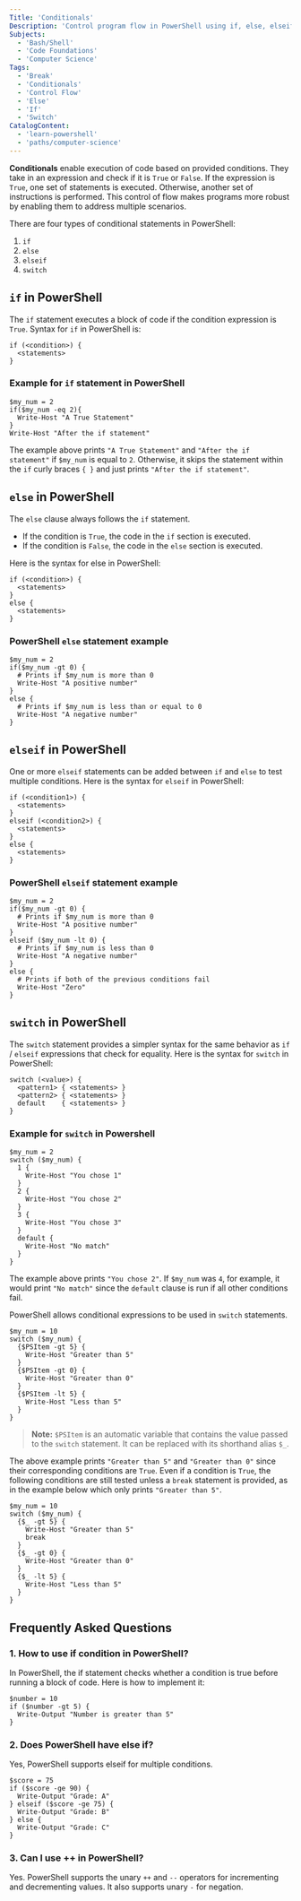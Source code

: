 ```yaml
---
Title: 'Conditionals'
Description: 'Control program flow in PowerShell using if, else, elseif, and switch to execute code based on conditions.'
Subjects:
  - 'Bash/Shell'
  - 'Code Foundations'
  - 'Computer Science'
Tags:
  - 'Break'
  - 'Conditionals'
  - 'Control Flow'
  - 'Else'
  - 'If'
  - 'Switch'
CatalogContent:
  - 'learn-powershell'
  - 'paths/computer-science'
---
```


**Conditionals** enable execution of code based on provided conditions. They take in an expression and check if it is `True` or `False`. If the expression is `True`, one set of statements is executed. Otherwise, another set of instructions is performed. This control of flow makes programs more robust by enabling them to address multiple scenarios.

There are four types of conditional statements in PowerShell:

1. `if`
2. `else`
3. `elseif`
4. `switch`

## `if` in PowerShell

The `if` statement executes a block of code if the condition expression is `True`. Syntax for `if` in PowerShell is:

```pseudo
if (<condition>) {
  <statements>
}
```

### Example for `if` statement in PowerShell

```shell
$my_num = 2
if($my_num -eq 2){
  Write-Host "A True Statement"
}
Write-Host "After the if statement"
```

The example above prints `"A True Statement"` and `"After the if statement"` if `$my_num` is equal to `2`. Otherwise, it skips the statement within the `if` curly braces `{ }` and just prints `"After the if statement"`.

## `else` in PowerShell

The `else` clause always follows the `if` statement.

- If the condition is `True`, the code in the `if` section is executed.
- If the condition is `False`, the code in the `else` section is executed.

Here is the syntax for else in PowerShell:

```pseudo
if (<condition>) {
  <statements>
}
else {
  <statements>
}
```

### PowerShell `else` statement example

```shell
$my_num = 2
if($my_num -gt 0) {
  # Prints if $my_num is more than 0
  Write-Host "A positive number"
}
else {
  # Prints if $my_num is less than or equal to 0
  Write-Host "A negative number"
}
```

## `elseif` in PowerShell

One or more `elseif` statements can be added between `if` and `else` to test multiple conditions. Here is the syntax for `elseif` in PowerShell:

```pseudo
if (<condition1>) {
  <statements>
}
elseif (<condition2>) {
  <statements>
}
else {
  <statements>
}
```

### PowerShell `elseif` statement example

```shell
$my_num = 2
if($my_num -gt 0) {
  # Prints if $my_num is more than 0
  Write-Host "A positive number"
}
elseif ($my_num -lt 0) {
  # Prints if $my_num is less than 0
  Write-Host "A negative number"
}
else {
  # Prints if both of the previous conditions fail
  Write-Host "Zero"
}
```

## `switch` in PowerShell

The `switch` statement provides a simpler syntax for the same behavior as `if` / `elseif` expressions that check for equality. Here is the syntax for `switch` in PowerShell:

```pseudo
switch (<value>) {
  <pattern1> { <statements> }
  <pattern2> { <statements> }
  default    { <statements> }
}

```

### Example for `switch` in Powershell

```shell
$my_num = 2
switch ($my_num) {
  1 {
    Write-Host "You chose 1"
  }
  2 {
    Write-Host "You chose 2"
  }
  3 {
    Write-Host "You chose 3"
  }
  default {
    Write-Host "No match"
  }
}
```

The example above prints `"You chose 2"`. If `$my_num` was `4`, for example, it would print `"No match"` since the `default` clause is run if all other conditions fail.

PowerShell allows conditional expressions to be used in `switch` statements.

```shell
$my_num = 10
switch ($my_num) {
  {$PSItem -gt 5} {
    Write-Host "Greater than 5"
  }
  {$PSItem -gt 0} {
    Write-Host "Greater than 0"
  }
  {$PSItem -lt 5} {
    Write-Host "Less than 5"
  }
}
```

> **Note:** `$PSItem` is an automatic variable that contains the value passed to the `switch` statement. It can be replaced with its shorthand alias `$_`.

The above example prints `"Greater than 5"` and `"Greater than 0"` since their corresponding conditions are `True`. Even if a condition is `True`, the following conditions are still tested unless a `break` statement is provided, as in the example below which only prints `"Greater than 5"`.

```shell
$my_num = 10
switch ($my_num) {
  {$_ -gt 5} {
    Write-Host "Greater than 5"
    break
  }
  {$_ -gt 0} {
    Write-Host "Greater than 0"
  }
  {$_ -lt 5} {
    Write-Host "Less than 5"
  }
}
```

## Frequently Asked Questions

### 1. How to use if condition in PowerShell?

In PowerShell, the if statement checks whether a condition is true before running a block of code. Here is how to implement it:

```shell
$number = 10
if ($number -gt 5) {
  Write-Output "Number is greater than 5"
}
```

### 2. Does PowerShell have else if?

Yes, PowerShell supports elseif for multiple conditions.

```shell
$score = 75
if ($score -ge 90) {
  Write-Output "Grade: A"
} elseif ($score -ge 75) {
  Write-Output "Grade: B"
} else {
  Write-Output "Grade: C"
}
```

### 3. Can I use ++ in PowerShell?

Yes. PowerShell supports the unary `++` and `--` operators for incrementing and decrementing values. It also supports unary `-` for negation.
